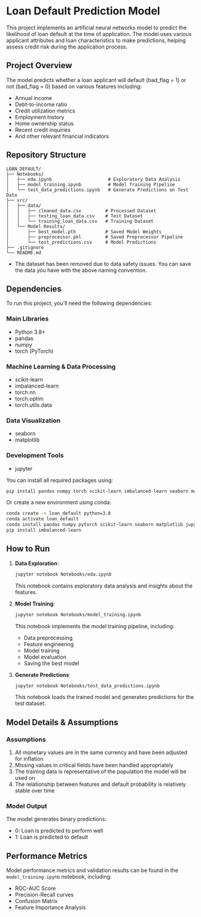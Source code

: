 # Loan Default Prediction Model

This project implements an artificial neural networks model to predict the likelihood of loan default at the time of application. The model uses various applicant attributes and loan characteristics to make predictions, helping assess credit risk during the application process.

## Project Overview

The model predicts whether a loan applicant will default (bad_flag = 1) or not (bad_flag = 0) based on various features including:
- Annual income
- Debt-to-income ratio
- Credit utilization metrics
- Employment history
- Home ownership status
- Recent credit inquiries
- And other relevant financial indicators

## Repository Structure

```
LOAN_DEFAULT/
├── Notebooks/
│   ├── eda.ipynb                     # Exploratory Data Analysis
│   ├── model_training.ipynb          # Model Training Pipeline
│   └── test_data_predictions.ipynb   # Generate Predictions on Test Data
├── src/
│   ├── data/
│   │   ├── cleaned_data.csv         # Processed Dataset
│   │   ├── testing_loan_data.csv    # Test Dataset
│   │   └── training_loan_data.csv   # Training Dataset
│   └── Model Results/
│       ├── best_model.pth           # Saved Model Weights
│       ├── preprocessor.pkl         # Saved Preprocessor Pipeline
│       └── test_predictions.csv     # Model Predictions
├── .gitignore
└── README.md
```
- The dataset has been removed due to data safety issues. You can save the data you have with the above naming convention.

## Dependencies

To run this project, you'll need the following dependencies:

### Main Libraries
- Python 3.8+
- pandas
- numpy
- torch (PyTorch)

### Machine Learning & Data Processing
- scikit-learn
- imbalanced-learn
- torch.nn
- torch.optim
- torch.utils.data

### Data Visualization
- seaborn
- matplotlib

### Development Tools
- jupyter

You can install all required packages using:
```bash
pip install pandas numpy torch scikit-learn imbalanced-learn seaborn matplotlib jupyter
```

Or create a new environment using conda:
```bash
conda create -n loan_default python=3.8
conda activate loan_default
conda install pandas numpy pytorch scikit-learn seaborn matplotlib jupyter
pip install imbalanced-learn
```


## How to Run

1. **Data Exploration**:
   ```bash
   jupyter notebook Notebooks/eda.ipynb
   ```
   This notebook contains exploratory data analysis and insights about the features.

2. **Model Training**:
   ```bash
   jupyter notebook Notebooks/model_training.ipynb
   ```
   This notebook implements the model training pipeline, including:
   - Data preprocessing
   - Feature engineering
   - Model training
   - Model evaluation
   - Saving the best model

3. **Generate Predictions**:
   ```bash
   jupyter notebook Notebooks/test_data_predictions.ipynb
   ```
   This notebook loads the trained model and generates predictions for the test dataset.

## Model Details & Assumptions

### Assumptions
1. All monetary values are in the same currency and have been adjusted for inflation
2. Missing values in critical fields have been handled appropriately
3. The training data is representative of the population the model will be used on
4. The relationship between features and default probability is relatively stable over time

### Model Output
The model generates binary predictions:
- 0: Loan is predicted to perform well
- 1: Loan is predicted to default

## Performance Metrics

Model performance metrics and validation results can be found in the `model_training.ipynb` notebook, including:
- ROC-AUC Score
- Precision-Recall curves
- Confusion Matrix
- Feature Importance Analysis
